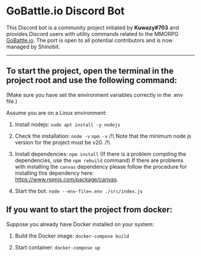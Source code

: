# GoBattle.io Discord Bot

This Discord bot is a community project initiated by __Kuwazy#703__ and provides Discord users with utility commands related to the MMORPG [GoBattle.io](https://gobattle.io/).
The port is open to all potential contributors and is now managed by Shinobit.

-----------------

## To start the project, open the terminal in the project root and use the following command:
(Make sure you have set the environment variables correctly in the .env file.)

Assume you are on a Linux environment:

1. Install nodejs:
  `sudo apt install -y nodejs`

2. Check the installation:
  `node -v`
  `npm -v`
  /!\ Note that the minimum node js version for the project must be v20. /!\

4. Install dependencies:
  `npm install`
  (If there is a problem compiling the dependencies, use the `npm rebuild` command)
  If there are problems with installing the `canvas` dependency please follow the procedure for installing this dependency here: https://www.npmjs.com/package/canvas.

4. Start the bot.
  `node --env-file=.env ./src/index.js`

## If you want to start the project from docker:

Suppose you already have Docker installed on your system:

1. Build the Docker image:
  `docker-compose build`

2. Start container:
  `docker-compose up`
